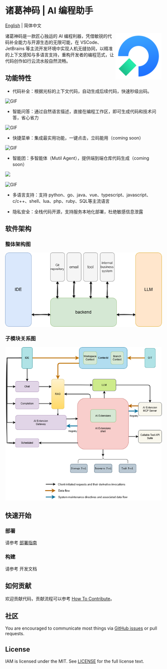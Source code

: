 # 诸葛神码 | AI 编程助手

[English](./README.md) | 简体中文

<img src="./images/zhuge_shenma_rebot_logo_big.png" alt="zhuge logo" height="150px" align="right" />

诸葛神码是一款匠心独运的 AI 编程利器，凭借敏锐的代码补全能力与开源生态的无限可能，在 VSCode、JetBrains 等主流开发环境中实现人机无缝协同，以精准的上下文感知与多语言支持，重构开发者的编程范式，让代码创作如行云流水般自然流畅。

## 功能特性
- 代码补全：根据光标的上下文代码，自动生成后续代码，快速秒级出码。

![GIF](https://zgsm.ai/assets/case_page_img1-458fb4ce.gif)

- 智能问答：通过自然语言描述，直接在编程工作区，即可生成代码和技术问答，省心省力

![GIF](https://zgsm.ai/assets/case_page_img2-8209c7a4.gif)

- 快捷菜单：集成最实用功能，一键点击，立码能用（coming soon）

![GIF](https://zgsm.ai/assets/case_page_img3-a9a313c3.gif)

- 智能团：多智能体（Mutil Agent），提供端到端仓库代码生成（coming soon）

<img src="https://zgsm.ai/assets/case_page_img4-bd5834b0.png">

![GIF](https://zgsm.ai/assets/case_page_img4-2d2e20ec.gif)

- 多语言支持：支持 python、go、java、vue、typescript、javascript、c/c++、shell、lua、php、ruby、SQL等主流语言

- 隐私安全：全栈代码开源，支持服务本地化部署，杜绝敏感信息泄露

## 软件架构
### 整体架构图

<img src="./images/readme/system.png">

### 子模块关系图

<img src="./images/readme/subsystem.png">

## 快速开始
### 部署

请参考 [部署指南](/docs/guide/zh-CN/installation/README.md)

### 构建

请参考 开发文档

## 如何贡献

欢迎贡献代码，贡献流程可以参考 [How To Contribute](docs/devel/zh-CN/how-to-contribute.md)。

## 社区
You are encouraged to communicate most things via [GitHub issues](https://github.com/zgsm-ai/zgsm/issues/new/choose) or pull requests.

## License
IAM is licensed under the MIT. See [LICENSE](LICENSE) for the full license text.
